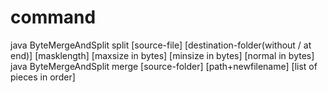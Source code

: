 # command 
java ByteMergeAndSplit split [source-file] [destination-folder(without / at end)] [masklength] [maxsize in bytes] [minsize in bytes] [normal in bytes]
java ByteMergeAndSplit merge [source-folder] [path+newfilename] [list of pieces in order]
